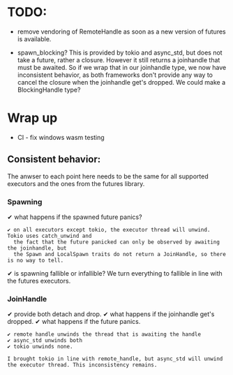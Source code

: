 # TODO:

- remove vendoring of RemoteHandle as soon as a new version of futures is available.

- spawn_blocking? This is provided by tokio and async_std, but does not take a future, rather a closure.
  However it still returns a joinhandle that must be awaited. So if we wrap that in our joinhandle type,
  we now have inconsistent behavior, as both frameworks don't provide any way to cancel the closure when
  the joinhandle get's dropped. We could make a BlockingHandle type?

# Wrap up

- CI - fix windows wasm testing


## Consistent behavior:

The anwser to each point here needs to be the same for all supported executors and the ones from the futures library.

### Spawning

  ✔ what happens if the spawned future panics?

    ✔ on all executors except tokio, the executor thread will unwind. Tokio uses catch_unwind and
      the fact that the future panicked can only be observed by awaiting the joinhandle, but
      the Spawn and LocalSpawn traits do not return a JoinHandle, so there is no way to tell.

  ✔ is spawning fallible or infallible?
     We turn everything to fallible in line with the futures executors.

### JoinHandle

  ✔ provide both detach and drop.
  ✔ what happens if the joinhandle get's dropped.
  ✔ what happens if the future panics.

    ✔ remote handle unwinds the thread that is awaiting the handle
    ✔ async_std unwinds both
    ✔ tokio unwinds none.

    I brought tokio in line with remote_handle, but async_std will unwind the executor thread. This inconsistency remains.
